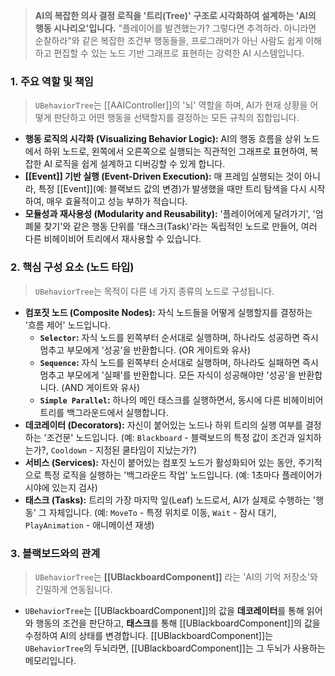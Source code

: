 
> **AI의 복잡한 의사 결정 로직을 '트리(Tree)' 구조로 시각화하여 설계하는 'AI의 행동 시나리오'입니다.** "플레이어를 발견했는가? 그렇다면 추격하라. 아니라면 순찰하라"와 같은 복잡한 조건부 행동들을, 프로그래머가 아닌 사람도 쉽게 이해하고 편집할 수 있는 노드 기반 그래프로 표현하는 강력한 AI 시스템입니다.

### **1. 주요 역할 및 책임**
> `UBehaviorTree`는 [[AAIController]]의 '뇌' 역할을 하며, AI가 현재 상황을 어떻게 판단하고 어떤 행동을 선택할지를 결정하는 모든 규칙의 집합입니다.
* **행동 로직의 시각화 (Visualizing Behavior Logic):**
    AI의 행동 흐름을 상위 노드에서 하위 노드로, 왼쪽에서 오른쪽으로 실행되는 직관적인 그래프로 표현하여, 복잡한 AI 로직을 쉽게 설계하고 디버깅할 수 있게 합니다.
* **[[Event]] 기반 실행 (Event-Driven Execution):**
    매 프레임 실행되는 것이 아니라, 특정 [[Event]](예: 블랙보드 값의 변경)가 발생했을 때만 트리 탐색을 다시 시작하여, 매우 효율적이고 성능 부하가 적습니다.
* **모듈성과 재사용성 (Modularity and Reusability):**
    '플레이어에게 달려가기', '엄폐물 찾기'와 같은 행동 단위를 '태스크(Task)'라는 독립적인 노드로 만들어, 여러 다른 비헤이비어 트리에서 재사용할 수 있습니다.

### **2. 핵심 구성 요소 (노드 타입)**
> `UBehaviorTree`는 목적이 다른 네 가지 종류의 노드로 구성됩니다.
* **컴포짓 노드 (Composite Nodes):**
    자식 노드들을 어떻게 실행할지를 결정하는 '흐름 제어' 노드입니다.
    * **`Selector`:** 자식 노드를 왼쪽부터 순서대로 실행하며, 하나라도 성공하면 즉시 멈추고 부모에게 '성공'을 반환합니다. (OR 게이트와 유사)
    * **`Sequence`:** 자식 노드를 왼쪽부터 순서대로 실행하며, 하나라도 실패하면 즉시 멈추고 부모에게 '실패'를 반환합니다. 모든 자식이 성공해야만 '성공'을 반환합니다. (AND 게이트와 유사)
    * **`Simple Parallel`:** 하나의 메인 태스크를 실행하면서, 동시에 다른 비헤이비어 트리를 백그라운드에서 실행합니다.
* **데코레이터 (Decorators):**
    자신이 붙어있는 노드나 하위 트리의 실행 여부를 결정하는 '조건문' 노드입니다. (예: `Blackboard` - 블랙보드의 특정 값이 조건과 일치하는가?, `Cooldown` - 지정된 쿨타임이 지났는가?)
* **서비스 (Services):**
    자신이 붙어있는 컴포짓 노드가 활성화되어 있는 동안, 주기적으로 특정 로직을 실행하는 '백그라운드 작업' 노드입니다. (예: 1초마다 플레이어가 시야에 있는지 검사)
* **태스크 (Tasks):**
    트리의 가장 마지막 잎(Leaf) 노드로서, AI가 실제로 수행하는 '행동' 그 자체입니다. (예: `MoveTo` - 특정 위치로 이동, `Wait` - 잠시 대기, `PlayAnimation` - 애니메이션 재생)

### **3. 블랙보드와의 관계**
> `UBehaviorTree`는 **[[UBlackboardComponent]]** 라는 'AI의 기억 저장소'와 긴밀하게 연동됩니다.
*   `UBehaviorTree`는 [[UBlackboardComponent]]의 값을 **데코레이터**를 통해 읽어와 행동의 조건을 판단하고, **태스크**를 통해 [[UBlackboardComponent]]의 값을 수정하여 AI의 상태를 변경합니다. [[UBlackboardComponent]]는 `UBehaviorTree`의 두뇌라면, [[UBlackboardComponent]]는 그 두뇌가 사용하는 메모리입니다.
